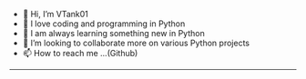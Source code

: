 - 👋 Hi, I’m VTank01
- 👀 I love coding and programming in Python
- 🌱 I am always learning something new in Python
- 💞️ I’m looking to collaborate more on various Python projects
- 📫 How to reach me ...(Github)
------------------------------------------------------------------
<!---
VTank01/VTank01 is a ✨ special ✨ repository because its `README.md` (this file) appears on your GitHub profile.
You can click the Preview link to take a look at your changes.
--->
